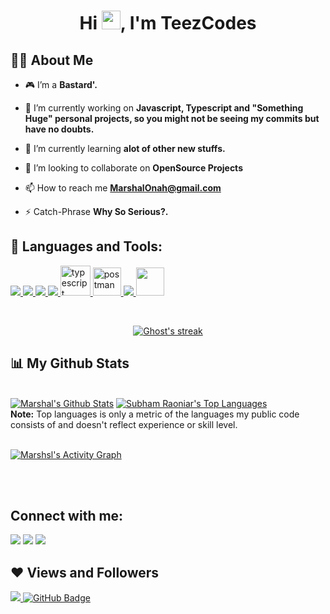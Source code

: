 

<h1 align="center">Hi <img src="https://raw.githubusercontent.com/MartinHeinz/MartinHeinz/master/wave.gif" width="30px">, I'm TeezCodes</h1>


## 🙋‍♂️ About Me

- 🎮 I’m a **Bastard'.**

- 🔭 I’m currently working on **Javascript, Typescript and "Something Huge" personal projects, so you might not be seeing my commits but have no doubts.**

- 🌱 I’m currently learning **alot of other new stuffs.**

- 👯 I’m looking to collaborate on **OpenSource Projects**


- 📫 How to reach me **MarshalOnah@gmail.com**

- ⚡ Catch-Phrase **Why So Serious?.**

## 🚀 Languages and Tools:

<p align="left"> 
    <a href="https://developer.mozilla.org/en-US/docs/Web/JavaScript" target="_blank"> <img src="https://img.icons8.com/color/48/000000/javascript.png"/> </a> 
    <a href="https://www.w3.org/html/" target="_blank"> <img src="https://img.icons8.com/color/48/000000/html-5.png"/> </a> 
    <a href="https://www.w3schools.com/css/" target="_blank"> <img src="https://img.icons8.com/color/48/000000/css3.png"/> </a> 
    <a href="https://getbootstrap.com" target="_blank"> <img src="https://img.icons8.com/color/48/000000/bootstrap.png"/> </a> 
    <a href="https://https://www.typescriptlang.org" target="_blank"> <img src="https://img.icons8.com/color/48/000000/typescript.png" alt="typescript" width="48" height="48"/> </a> 
    <a href="https://unity.com" target="_blank"> <img src="https://img.icons8.com/color/48/000000/unity.png" alt="postman" width="45" height="45"/> </a>  
    <a href="https://git-scm.com/" target="_blank"> <img src="https://img.icons8.com/color/48/000000/git.png"/> </a> 
    <a href="(https://docs.microsoft.com/)" target="_blank"> <img src="https://img.icons8.com/color/48/000000/c-sharp-logo.png" width="45" height="45"/> </a> 
    
</p>
<br/>

<p align="center">
    <a href="https://github.com/GhostGramm/github-readme-streak-stats">
        <img title="🔥 Get streak stats for your profile at git.io/streak-stats" alt="Ghost's streak" src="https://github-readme-streak-stats.herokuapp.com/?user=GhostGramm&theme=black-ice&hide_border=true&stroke=0000&background=060A0CD0"/>
    </a>
</p>

## 📊 My Github Stats

  <br/>
    <a href="https://github.com/GhostGramm/github-readme-stats"><img alt="Marshal's Github Stats" src="https://github-readme-stats.vercel.app/api?username=GhostGramm&show_icons=true&count_private=true&theme=react&hide_border=true&bg_color=0D1117" /></a>
  <a href="https://github.com/GhostGramm/github-readme-stats"><img alt="Subham Raoniar's Top Languages" src="https://github-readme-stats.vercel.app/api/top-langs/?username=GhostGramm&langs_count=8&count_private=true&layout=compact&theme=react&hide_border=true&bg_color=0D1117" /></a>
  <br/>
  <b>Note:</b> Top languages is only a metric of the languages my public code consists of and doesn't reflect experience or skill level.


<br/>
<br/>

<a href="https://github.com/GhostGramm/github-readme-activity-graph"><img alt="Marshsl's Activity Graph" src="https://activity-graph.herokuapp.com/graph?username=GhostGramm&bg_color=0D1117&color=5BCDEC&line=5BCDEC&point=FFFFFF&hide_border=true" /></a>

<br/>
<br/>

## Connect with me:
<p align="left">

<a href="https://www.linkedin.com/in/onah-marshal-3167061b4/"><img src="https://img.icons8.com/color/48/000000/linkedin.png"/></a>
<a href = "https://twitter.com/Ghost_Gramm"><img src="https://img.icons8.com/fluent/48/000000/twitter.png"/></a>
<a href = "https://www.instagram.com/Ghost_Gramm/"><img src="https://img.icons8.com/fluent/48/000000/instagram-new.png"/></a>


</p>

## ❤ Views and Followers
<a href="https://github.com/Meghna-DAS/github-profile-views-counter">
    <img src="https://komarev.com/ghpvc/?username=GhostGramm">
</a>
<a href="https://github.com/Nnvedward?tab=followers"><img src="https://img.shields.io/github/followers/GhostGramm?label=Followers&style=social" alt="GitHub Badge"></a>